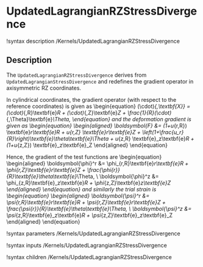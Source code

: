 # UpdatedLagrangianRZStressDivergence

!syntax description /Kernels/UpdatedLagrangianRZStressDivergence

## Description

The `UpdatedLagrangianRZStressDivergence` derives from `UpdatedLagrangianStressDivergence`
and redefines the gradient operator in axisymmetric RZ coordinates.

In cylindrical coordinates, the gradient operator (with respect to the reference coordinates) is given as
\begin{equation}
  (\cdot)_{,\textbf{X}} = (\cdot)_{,R}\textbf{e}_R + (\cdot)_{,Z}\textbf{e}_Z + \frac{1}{R}(\cdot)_{,\Theta}\textbf{e}_\Theta,
\end{equation}
and the deformation gradient is given as
\begin{equation}
  \begin{aligned}
    \boldsymbol{F} &= (1+u_{r,R}) \textbf{e}_r\textbf{e}_R + u_{r,Z} \textbf{e}_r\textbf{e}_Z + \left(1+\frac{u_r}{R}\right)\textbf{e}_\theta\textbf{e}_\Theta + u_{z,R} \textbf{e}_z\textbf{e}_R + (1+u_{z,Z}) \textbf{e}_z\textbf{e}_Z
  \end{aligned}
\end{equation}

Hence, the gradient of the test functions are
\begin{equation}
  \begin{aligned}
    \boldsymbol{\phi}^r &= \phi_{r,R}\textbf{e}_r\textbf{e}_R + \phi_{r,Z}\textbf{e}_r\textbf{e}_Z + \frac{\phi_{r}}{R}\textbf{e}_\theta\textbf{e}_\Theta, \\
    \boldsymbol{\phi}^z &= \phi_{z,R}\textbf{e}_z\textbf{e}_R + \phi_{z,Z}\textbf{e}_z\textbf{e}_Z
  \end{aligned}
\end{equation}
and similarly the trial strain is
\begin{equation}
  \begin{aligned}
    \boldsymbol{\psi}^r &= \psi_{r,R}\textbf{e}_r\textbf{e}_R + \psi_{r,Z}\textbf{e}_r\textbf{e}_Z + \frac{\psi_{r}}{R}\textbf{e}_\theta\textbf{e}_\Theta, \\
    \boldsymbol{\psi}^z &= \psi_{z,R}\textbf{e}_z\textbf{e}_R + \psi_{z,Z}\textbf{e}_z\textbf{e}_Z
  \end{aligned}
\end{equation}

!syntax parameters /Kernels/UpdatedLagrangianRZStressDivergence

!syntax inputs /Kernels/UpdatedLagrangianRZStressDivergence

!syntax children /Kernels/UpdatedLagrangianRZStressDivergence
